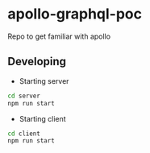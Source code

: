 # apollo-graphql-poc
Repo to get familiar with apollo 

## Developing
- Starting server
```bash
cd server
npm run start
```

- Starting client
```bash
cd client
npm run start
```
